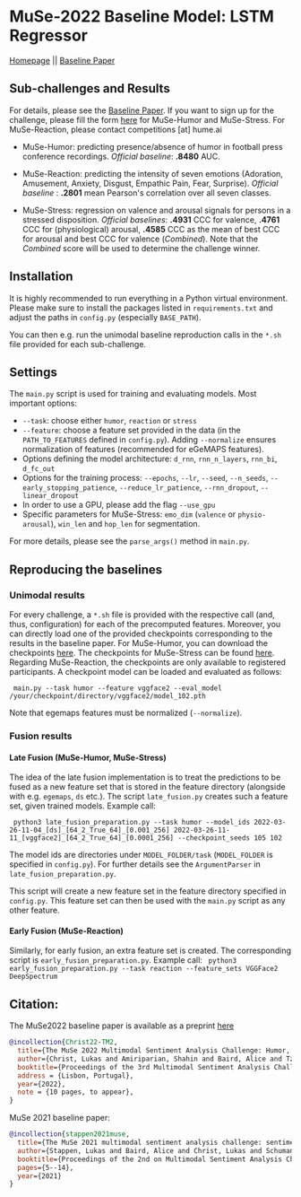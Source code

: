 # MuSe-2022 Baseline Model: LSTM Regressor

[Homepage](https://www.muse-challenge.org) || [Baseline Paper](http://dx.doi.org/10.13140/RG.2.2.33203.91681)


## Sub-challenges and Results 
For details, please see the [Baseline Paper](http://dx.doi.org/10.13140/RG.2.2.33203.91681). If you want to sign up for the challenge, please fill the form 
[here](https://www.muse-challenge.org/challenge/participation) for MuSe-Humor and MuSe-Stress. For MuSe-Reaction, please contact competitions \[at\] hume.ai 

* MuSe-Humor: predicting presence/absence of humor in football press conference recordings. 
*Official baseline*: **.8480** AUC.

* MuSe-Reaction: predicting the intensity of seven emotions (Adoration, Amusement, Anxiety, Disgust, Empathic Pain, Fear,
Surprise). *Official baseline* : **.2801** mean Pearson's correlation over all seven classes.
* MuSe-Stress: regression on valence and arousal signals for persons in a stressed disposition. *Official baselines*:
**.4931** CCC for valence, **.4761** CCC for (physiological) arousal, **.4585** CCC as the mean of best CCC for arousal and 
best CCC for valence (*Combined*). Note that the *Combined* score will be used to determine the challenge winner.

## Installation
It is highly recommended to run everything in a Python virtual environment. Please make sure to install the packages listed 
in ``requirements.txt`` and adjust the paths in `config.py` (especially ``BASE_PATH``). 

You can then e.g. run the unimodal baseline reproduction calls in the ``*.sh`` file provided for each sub-challenge.

## Settings
The ``main.py`` script is used for training and evaluating models. Most important options:
* ``--task``: choose either `humor`, `reaction` or `stress` 
* ``--feature``: choose a feature set provided in the data (in the ``PATH_TO_FEATURES`` defined in ``config.py``). Adding 
``--normalize`` ensures normalization of features (recommended for eGeMAPS features).
* Options defining the model architecture: ``d_rnn``, ``rnn_n_layers``, ``rnn_bi``, ``d_fc_out``
* Options for the training process: ``--epochs``, ``--lr``, ``--seed``,  ``--n_seeds``, ``--early_stopping_patience``,
``--reduce_lr_patience``,   ``--rnn_dropout``, ``--linear_dropout``
* In order to use a GPU, please add the flag ``--use_gpu``
* Specific parameters for MuSe-Stress: ``emo_dim`` (``valence`` or ``physio-arousal``), ``win_len`` and ``hop_len`` for segmentation.

For more details, please see the ``parse_args()`` method in ``main.py``. 

## Reproducing the baselines 

### Unimodal results
For every challenge, a ``*.sh`` file is provided with the respective call (and, thus, configuration) for each of the precomputed features.
Moreover, you can directly load one of the provided checkpoints corresponding to the results in the baseline paper.
For MuSe-Humor, you can download the checkpoints [here](https://drive.google.com/drive/folders/14rBQ9ZKfClXK8z8JKTdxKGnLuxEdJS4Z?usp=sharing). 
The checkpoints for MuSe-Stress can be found [here](https://drive.google.com/drive/folders/1DYGEdH3WNNmu-ULTaO3RXnh_ALLA9QEv?usp=sharing).
Regarding MuSe-Reaction, the checkpoints are only available to registered participants. 
A checkpoint model can be loaded and evaluated as follows:

`` main.py --task humor --feature vggface2 --eval_model /your/checkpoint/directory/vggface2/model_102.pth`` 

Note that egemaps features must be normalized (``--normalize``).

### Fusion results 

#### Late Fusion (MuSe-Humor, MuSe-Stress)
The idea of the late fusion implementation is to treat the predictions to be fused as a new feature set that is 
stored in the feature directory (alongside with e.g. ``egemaps``, ``ds`` etc.). The script ``late_fusion.py`` creates 
such a feature set, given trained models. Example call:

`` python3 late_fusion_preparation.py --task humor --model_ids 2022-03-26-11-04_[ds]_[64_2_True_64]_[0.001_256] 2022-03-26-11-11_[vggface2]_[64_2_True_64]_[0.0001_256] --checkpoint_seeds 105 102``

The model ids are directories under ``MODEL_FOLDER/task`` (``MODEL_FOLDER`` is specified in ``config.py``).
For further details see the ``ArgumentParser`` in ``late_fusion_preparation.py``. 

This script will create a new feature set in the feature directory specified in ``config.py``. This feature set 
can then be used with the ``main.py`` script as any other feature.

#### Early Fusion (MuSe-Reaction)
Similarly, for early fusion, an extra feature set is created. The corresponding script is ``early_fusion_preparation.py``.
Example call: 
`` python3 early_fusion_preparation.py --task reaction --feature_sets VGGFace2 DeepSpectrum``

##  Citation:

The MuSe2022 baseline paper is available as a preprint [here](https://www.researchgate.net/publication/359875358_The_MuSe_2022_Multimodal_Sentiment_Analysis_Challenge_Humor_Emotional_Reactions_and_Stress)

```bibtex
@incollection{Christ22-TM2,
  title={The MuSe 2022 Multimodal Sentiment Analysis Challenge: Humor, Emotional Reactions, and Stress},
  author={Christ, Lukas and Amiriparian, Shahin and Baird, Alice and Tzirakis, Panagiotis and Kathan, Alexander and Müller, Niklas and Stappen, Lukas and Meßner, Eva-Maria and König, Andreas and Cowen, Alan and Cambria, Erik and Schuller, Bj\"orn W. },
  booktitle={Proceedings of the 3rd Multimodal Sentiment Analysis Challenge},
  address = {Lisbon, Portugal},
  year={2022},
  note = {10 pages, to appear},
}

```

MuSe 2021 baseline paper:

```bibtex
@incollection{stappen2021muse,
  title={The MuSe 2021 multimodal sentiment analysis challenge: sentiment, emotion, physiological-emotion, and stress},
  author={Stappen, Lukas and Baird, Alice and Christ, Lukas and Schumann, Lea and Sertolli, Benjamin and Messner, Eva-Maria and Cambria, Erik and Zhao, Guoying and Schuller, Bj{\"o}rn W},
  booktitle={Proceedings of the 2nd on Multimodal Sentiment Analysis Challenge},
  pages={5--14},
  year={2021}
}

```
